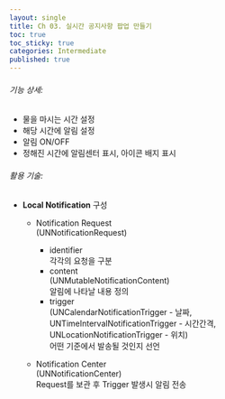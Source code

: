 ```yaml
---
layout: single
title: Ch 03. 실시간 공지사항 팝업 만들기
toc: true
toc_sticky: true
categories: Intermediate
published: true
---
```


###### 기능 상세:
- 물을 마시는 시간 설정 
- 해당 시간에 알림 설정 
- 알림 ON/OFF
- 정해진 시간에 알림센터 표시, 아이콘 배지 표시

###### 활용 기술:
- **Local Notification** 구성
    - Notification Request<br/> (UNNotificationRequest)
        - identifier<br/> 각각의 요청을 구분
        - content<br/> (UNMutableNotificationContent)<br/>알림에 나타날 내용 정의
        - trigger<br/> (UNCalendarNotificationTrigger - 날짜,<br/> UNTimeIntervalNotificationTrigger - 시간간격,<br/> UNLocationNotificationTrigger - 위치)<br/>어떤 기준에서 발송될 것인지 선언

    - Notification Center<br/>(UNNotificationCenter)<br/>Request를 보관 후 Trigger 발생시 알림 전송
